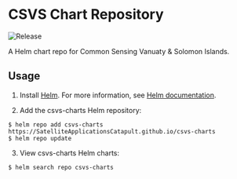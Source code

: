 CSVS Chart Repository
=======================
![Release](https://github.com/SatelliteApplicationsCatapult/csvs-charts/workflows/Release/badge.svg)

A Helm chart repo for Common Sensing Vanuaty & Solomon Islands.

## Usage

1. Install [Helm](https://helm.sh). For more information, see [Helm documentation](https://helm.sh/docs/).

2. Add the csvs-charts Helm repository:

```console
$ helm repo add csvs-charts https://SatelliteApplicationsCatapult.github.io/csvs-charts
$ helm repo update
```

3. View csvs-charts Helm charts:

 ```console
 $ helm search repo csvs-charts
 ```